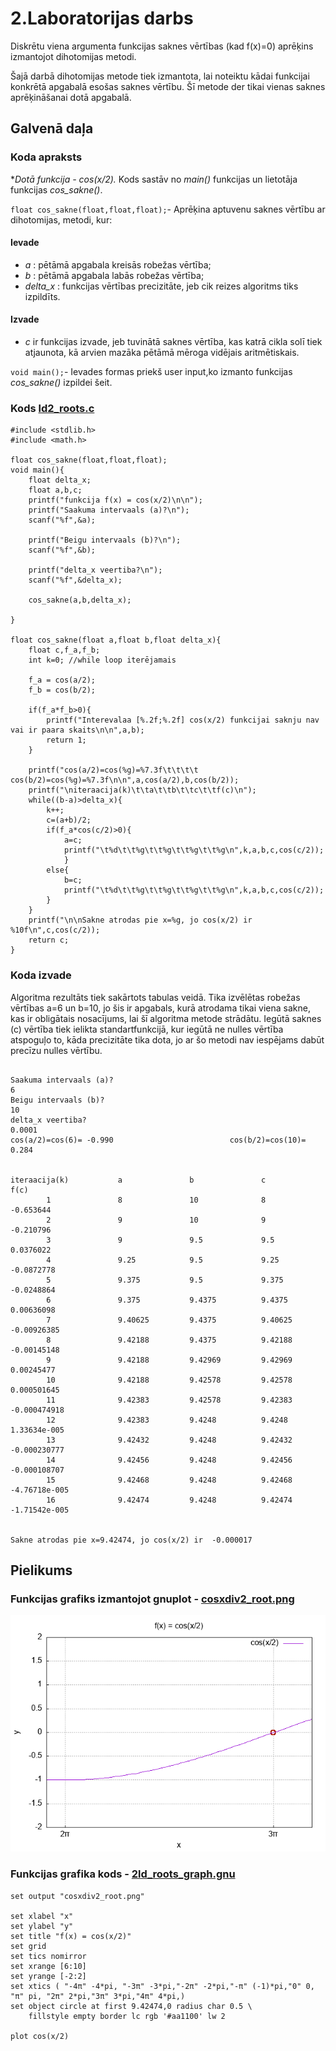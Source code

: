 # 2.Laboratorijas darbs
Diskrētu viena argumenta funkcijas saknes vērtības (kad f(x)=0) aprēķins izmantojot dihotomijas metodi.

Šajā darbā dihotomijas metode tiek izmantota, lai noteiktu kādai funkcijai konkrētā apgabalā esošas saknes vērtību. Šī metode der tikai vienas saknes aprēķināšanai dotā apgabalā.

## Galvenā daļa
### Koda apraksts 
 **Dotā funkcija - *cos(x/2).**
Kods sastāv no *main()* funkcijas un lietotāja funkcijas *cos_sakne()*.  

```float cos_sakne(float,float,float);```- Aprēķina aptuvenu saknes vērtību ar dihotomijas, metodi, kur:
#### Ievade
- *a* : pētāmā apgabala kreisās robežas vērtība;
- *b* : pētāmā apgabala labās robežas vērtība;
- *delta_x* : funkcijas vērtības precizitāte, jeb cik reizes algoritms tiks izpildīts.

#### Izvade
- *c* ir funkcijas izvade, jeb tuvinātā saknes vērtība, kas katrā cikla solī tiek atjaunota, kā arvien mazāka pētāmā mēroga vidējais aritmētiskais.
 
```void main();```- Ievades formas priekš user input,ko izmanto funkcijas *cos_sakne()* izpildei šeit.



### Kods [ld2_roots.c](https://github.com/Lasiurus/RTR-105/blob/main/2ld_roots/ld2_roots.c)

```#include <stdio.h>
#include <stdlib.h>
#include <math.h>

float cos_sakne(float,float,float);
void main(){
    float delta_x;
    float a,b,c;
    printf("funkcija f(x) = cos(x/2)\n\n");
    printf("Saakuma intervaals (a)?\n");
    scanf("%f",&a);

    printf("Beigu intervaals (b)?\n");
    scanf("%f",&b);

    printf("delta_x veertiba?\n");
    scanf("%f",&delta_x);

    cos_sakne(a,b,delta_x);

}

float cos_sakne(float a,float b,float delta_x){
    float c,f_a,f_b;
    int k=0; //while loop iterējamais
    
    f_a = cos(a/2);
    f_b = cos(b/2);

    if(f_a*f_b>0){
        printf("Interevalaa [%.2f;%.2f] cos(x/2) funkcijai saknju nav vai ir paara skaits\n\n",a,b);
        return 1;
    }

    printf("cos(a/2)=cos(%g)=%7.3f\t\t\t\t cos(b/2)=cos(%g)=%7.3f\n\n",a,cos(a/2),b,cos(b/2));
    printf("\niteraacija(k)\t\ta\t\tb\t\tc\t\tf(c)\n");
    while((b-a)>delta_x){
        k++;
        c=(a+b)/2;
        if(f_a*cos(c/2)>0){
            a=c;
            printf("\t%d\t\t%g\t\t%g\t\t%g\t\t%g\n",k,a,b,c,cos(c/2));
            }
        else{
            b=c;
            printf("\t%d\t\t%g\t\t%g\t\t%g\t\t%g\n",k,a,b,c,cos(c/2));
        }
    }
    printf("\n\nSakne atrodas pie x=%g, jo cos(x/2) ir %10f\n",c,cos(c/2));
    return c;
}
```
### Koda izvade
Algoritma rezultāts tiek sakārtots tabulas veidā. 
Tika izvēlētas robežas vērtības a=6 un b=10, jo šis ir apgabals, kurā atrodama tikai viena sakne, kas ir obligātais nosacījums, lai šī algoritma metode strādātu.
Iegūtā saknes (c) vērtība tiek ielikta standartfunkcijā, kur iegūtā ne nulles vērtība atspoguļo to, kāda precizitāte tika dota, jo ar šo metodi nav iespējams dabūt precīzu nulles vērtību.

```funkcija f(x) = cos(x/2)

Saakuma intervaals (a)?
6
Beigu intervaals (b)?
10
delta_x veertiba?
0.0001
cos(a/2)=cos(6)= -0.990                          cos(b/2)=cos(10)=  0.284


iteraacija(k)           a               b               c               f(c)
        1               8               10              8               -0.653644
        2               9               10              9               -0.210796
        3               9               9.5             9.5             0.0376022
        4               9.25            9.5             9.25            -0.0872778
        5               9.375           9.5             9.375           -0.0248864
        6               9.375           9.4375          9.4375          0.00636098
        7               9.40625         9.4375          9.40625         -0.00926385
        8               9.42188         9.4375          9.42188         -0.00145148
        9               9.42188         9.42969         9.42969         0.00245477
        10              9.42188         9.42578         9.42578         0.000501645
        11              9.42383         9.42578         9.42383         -0.000474918
        12              9.42383         9.4248          9.4248          1.33634e-005
        13              9.42432         9.4248          9.42432         -0.000230777
        14              9.42456         9.4248          9.42456         -0.000108707
        15              9.42468         9.4248          9.42468         -4.76718e-005
        16              9.42474         9.4248          9.42474         -1.71542e-005


Sakne atrodas pie x=9.42474, jo cos(x/2) ir  -0.000017
```


## Pielikums
### Funkcijas grafiks izmantojot gnuplot - [cosxdiv2_root.png](https://github.com/Lasiurus/RTR-105/blob/main/2ld_roots/cosxdiv2_root.png)
![image](https://github.com/Lasiurus/RTR-105/blob/main/2ld_roots/cosxdiv2_root.png)

### Funkcijas grafika kods - [2ld_roots_graph.gnu](https://github.com/Lasiurus/RTR-105/blob/main/2ld_roots/2ld_roots_graph.gnu)
```set terminal png
set output "cosxdiv2_root.png"

set xlabel "x"
set ylabel "y"
set title "f(x) = cos(x/2)"
set grid
set tics nomirror
set xrange [6:10]
set yrange [-2:2]
set xtics ( "-4π" -4*pi, "-3π" -3*pi,"-2π" -2*pi,"-π" (-1)*pi,"0" 0, "π" pi, "2π" 2*pi,"3π" 3*pi,"4π" 4*pi,)
set object circle at first 9.42474,0 radius char 0.5 \
    fillstyle empty border lc rgb '#aa1100' lw 2

plot cos(x/2)
```

